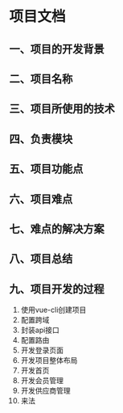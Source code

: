 # 项目文档

## 一、项目的开发背景

## 二、项目名称

## 三、项目所使用的技术

## 四、负责模块

## 五、项目功能点

## 六、项目难点

## 七、难点的解决方案

## 八、项目总结

## 九、项目开发的过程

1. 使用vue-cli创建项目
2. 配置跨域
3. 封装api接口
4. 配置路由
5. 开发登录页面
6. 开发项目整体布局
7. 开发首页
8. 开发会员管理
9. 开发供应商管理
10. 来法